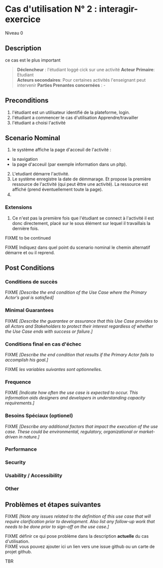 
# Cas d'utilisation N° 2 :  interagir-exercice

Niveau 0

##	Description

 ce cas est le plus important

> **Déclencheur** : l'étudiant loggé cick sur une activité 
> **Acteur Primaire**: Etudiant   
> **Acteurs secondaires**: Pour certaines activités l'enseignant peut intervenir 
> **Parties Prenantes concernées** : - 
 
 
## Preconditions

1) l'étudiant est un utilisateur identifié de la plateforme, login. 
2) l'étudiant a commencer le cas d'utilisation Apprendre/travailler 
3) l'étudiant a choisi l'activité 



## Scenario Nominal

1. le système affiche la page d'acceuil de l'activité :
- la navigation
- la page d'acceuil (par exemple information dans un pltp).
2. L'etudiant démarre l'activité. 
3.	Le système enregistre la date de démmarage. Et propose la première ressource de l'activité (qui peut êttre une activité).
La ressource est affiché (prend éventuellement toute la page).
4. 

###	Extensions

1. Ce n'est pas la première fois que l'étudiant se connect à l'activité il est donc directement, placé sur le sous élément sur lequel il travaillais la dernière fois.

FIXME to be continued

FIXME Indiquez dans quel point du scenario nominal le chemin alternatif démarre et ou il reprend.


## Post Conditions
### Conditions de succès 
FIXME _[Describe the end condition of the Use Case where the Primary Actor’s goal is satisfied]_

### Minimal Guarantees
FIXME _[Describe the guarantee or assurance that this Use Case provides to all Actors and Stakeholders to protect their interest regardless of whether the Use Case ends with success or failure.]_

### Conditions final en cas d'échec
FIXME _[Describe the end condition that results if the Primary Actor fails to accomplish his goal.]_


FIXME _les variables suivantes sont optionnelles._

### Frequence
FIXME _[Indicate how often the use case is expected to occur. This information aids designers and developers in understanding capacity requirements.]_   
### Besoins Spéciaux (optionel)  
FIXME _[Describe any additional factors that impact the execution of the use case. These could be environmental, regulatory, organizational or market-driven in nature.]_  
### Performance  
###	Security  
###	Usability / Accessibility  
###	Other  

##	Problèmes et étapes suivantes  
FIXME _[Note any issues related to the definition of this use case that will require clarification prior to development. Also list any follow-up work that needs to be done prior to sign-off on the use case.]_  

FIXME définir ce qui pose problème dans la description **actuelle** du cas d'utilisation.  
FIXME vous pouvez ajouter ici un lien vers une issue github ou un carte de projet github.

TBR

